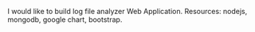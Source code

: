 

I would like to build log file analyzer Web Application.
Resources:
nodejs, mongodb, google chart, bootstrap.